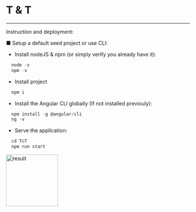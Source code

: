 # T & T 

---

Instruction and deployment:

■ Setup a default seed project or use CLI:

- Install nodeJS & npm (or simply verify you already have it):
```javascript
  node -v
  npm -v
```  

- Install project
```javascript
  npm i
```  

- Install the Angular CLI globally (If not installed previouly):
```javascript
  npm install -g @angular/cli
  ng -v
```

- Serve the application:
```javascript
  cd T&T
  npm run start
```


<img src="https://photos.app.goo.gl/UFd3JZLE5DXTF5bq9" alt="result" height="142" width="142">


